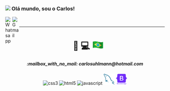 <h3 align="left">
 <img src="https://github.com/TheDudeThatCode/TheDudeThatCode/blob/master/Assets/Earth.gif" width="24px"> Olá mundo, sou o Carlos! 
</h3>
<a target="_blank" href="https://api.whatsapp.com/send?phone=5547988518646">
  <img align="left" alt="Whatsapp" width="22px" src="https://cdn.jsdelivr.net/npm/simple-icons@v3/icons/whatsapp.svg" />
</a>
<a target="_blank" href="mailto:carlosuhlmann@hotmail.com">
  <img align="left" alt="Gmail" width="22px" src="https://cdn.jsdelivr.net/npm/simple-icons@v3/icons/gmail.svg" />
</a>
</br>

----


<h1 align="center">
  🤘 💻 <img style="margin: 0 auto" alt="Brazil!" src="https://github.com/carlosuhlmann/carlosuhlmann/blob/master/brazil.gif" height="25">
</h1>

 
<h5 align="center">
  :mailbox_with_no_mail: carlosuhlmann@hotmail.com
</h5>


<p align="center"><img src="https://devicons.github.io/devicon/devicon.git/icons/css3/css3-original-wordmark.svg" alt="css3" width="35" height="35"/> <img src="https://devicons.github.io/devicon/devicon.git/icons/html5/html5-original-wordmark.svg" alt="html5" width="35" height="35"/> <img src="https://devicons.github.io/devicon/devicon.git/icons/javascript/javascript-original.svg" alt="javascript" width="35" height="35"/>
  <img src="https://github.com/devicons/devicon/blob/master/icons/mysql/mysql-plain.svg" alt="MySql" width="35" height="35"/>
  <img src="https://github.com/devicons/devicon/blob/master/icons/bootstrap/bootstrap-plain-wordmark.svg" alt="Bootstrap" width="35" height="35"/>
</p>




  




<!---
<p align="left"> <img src="https://komarev.com/ghpvc/?username=carlosuhlmann" alt="carlosuhlmann" /> </p>
## GitHub Status:
![github stats](https://github-readme-stats.vercel.app/api?username=carlosuhlmann&show_icons=true)
## Top Languages Card:
[![Top Langs](https://github-readme-stats.vercel.app/api/top-langs/?username=carlosuhlmann)](https://github.com/carlosuhlmann/github-readme-stats)
-->






